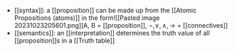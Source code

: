 - [[syntax]]: a [[proposition]] can be made up from the [[Atomic Propositions (atoms)]] in the form![[Pasted image 20231023205601.png]]A, B = [[proposition]], $\neg , \vee, \wedge, \rightarrow$ = [[connectives]]
- [[semantics]]: an [[interpretation]] determines the truth value of all [[proposition]]s in a [[Truth table]]
